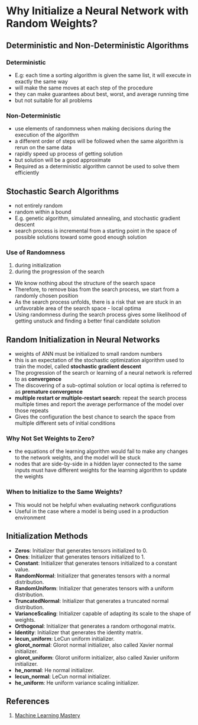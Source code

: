 # Why Initialize a Neural Network with Random Weights?

## Deterministic and Non-Deterministic Algorithms

### Deterministic

* E.g: each time a sorting algorithm is given the same list, it will execute in exactly the same way
* will make the same moves at each step of the procedure
* they can make guarantees about best, worst, and average running time
* but not suitable for all problems

### Non-Deterministic

* use elements of randomness when making decisions during the execution of the algorithm
* a different order of steps will be followed when the same algorithm is rerun on the same data
* rapidly speed up process of getting solution
* but solution will be a good approximate
* Required as a deterministic algorithm cannot be used to solve them efficiently

## Stochastic Search Algorithms

* not entirely random
* random within a bound
* E.g. genetic algorithm, simulated annealing, and stochastic gradient descent
* search process is incremental from a starting point in the space of possible solutions toward some good enough solution

### Use of Randomness

1. during initialization
2. during the progression of the search

* We know nothing about the structure of the search space
* Therefore, to remove bias from the search process, we start from a randomly chosen position
* As the search process unfolds, there is a risk that we are stuck in an unfavorable area of the search space - local optima
* Using randomness during the search process gives some likelihood of getting unstuck and finding a better final candidate solution

## Random Initialization in Neural Networks

* weights of ANN must be initialized to small random numbers
* this is an expectation of the stochastic optimization algorithm used to train the model, called **stochastic gradient descent**
* The progression of the search or learning of a neural network is referred to as **convergence**
* The discovering of a sub-optimal solution or local optima is referred to as **premature convergence**
* **multiple restart or multiple-restart search**: repeat the search process multiple times and report the average performance of the model over those repeats
* Gives the configuration the best chance to search the space from multiple different sets of initial conditions

### Why Not Set Weights to Zero?

* the equations of the learning algorithm would fail to make any changes to the network weights, and the model will be stuck
* nodes that are side-by-side in a hidden layer connected to the same inputs must have different weights for the learning algorithm to update the weights

### When to Initialize to the Same Weights?

* This would not be helpful when evaluating network configurations
* Useful in the case where a model is being used in a production environment

## Initialization Methods

* **Zeros**: Initializer that generates tensors initialized to 0.
* **Ones**: Initializer that generates tensors initialized to 1.
* **Constant**: Initializer that generates tensors initialized to a constant value.
* **RandomNormal**: Initializer that generates tensors with a normal distribution.
* **RandomUniform**: Initializer that generates tensors with a uniform distribution.
* **TruncatedNormal**: Initializer that generates a truncated normal distribution.
* **VarianceScaling**: Initializer capable of adapting its scale to the shape of weights.
* **Orthogonal**: Initializer that generates a random orthogonal matrix.
* **Identity**: Initializer that generates the identity matrix.
* **lecun_uniform**: LeCun uniform initializer.
* **glorot_normal**: Glorot normal initializer, also called Xavier normal initializer.
* **glorot_uniform**: Glorot uniform initializer, also called Xavier uniform initializer.
* **he_normal**: He normal initializer.
* **lecun_normal**: LeCun normal initializer.
* **he_uniform**: He uniform variance scaling initializer.

## References

1. [Machine Learning Mastery](https://machinelearningmastery.com/why-initialize-a-neural-network-with-random-weights/)